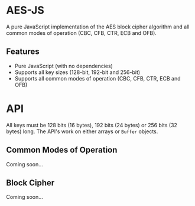 AES-JS
======

A pure JavaScript implementation of the AES block cipher algorithm and all common modes of operation (CBC, CFB, CTR, ECB and OFB).


Features
--------

- Pure JavaScript (with no dependencies)
- Supports all key sizes (128-bit, 192-bit and 256-bit)
- Supports all common modes of operation (CBC, CFB, CTR, ECB and OFB)

API
===

All keys must be 128 bits (16 bytes), 192 bits (24 bytes) or 256 bits (32 bytes) long. The API's work on either arrays or `Buffer` objects.

Common Modes of Operation
-------------------------

Coming soon...

Block Cipher
------------

Coming soon...

